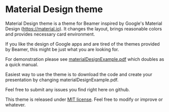# Material Design theme
Material Design theme is a theme for Beamer inspired by Google's Material Design (https://material.io). It changes the layout, brings reasonable colors and provides necessary card environment. 

If you like the design of Google apps and are tired of the themes provided by Beamer, this might be just what you are looking for. 

For demonstration please see [materialDesignExample.pdf](materialDesignExample.pdf) which doubles as a quick manual. 

Easiest way to use the theme is to download the code and create your presentation by changing materialDesignExample.pdf. 

Feel free to submit any issues you find right here on github.

This theme is released under [MIT license](LICENSE). Feel free to modify or improve or whatever. 
